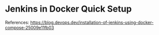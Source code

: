 # Jenkins in Docker Quick Setup

References: https://blog.devops.dev/installation-of-jenkins-using-docker-compose-25009e11fb03
